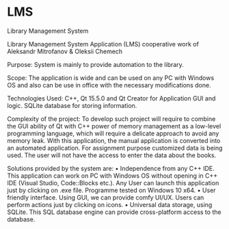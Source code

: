 # LMS
Library Management System

Library Management System Application (LMS)
cooperative work of Aleksandr Mitrofanov & Oleksii Chemech

Purpose:
System is mainly to provide automation to the library. 

Scope:
The application is wide and can be used on any PC with Windows OS and also can be use in office with the necessary modifications done.

Technologies Used:
C++, Qt 15.5.0 and Qt Creator for Application GUI and logic. SQLite database for storing information. 

Complexity of the project:
To develop such project will require to combine the GUI ability of Qt with C++ power of memory management as a low-level programming language, which will require a delicate approach to avoid any memory leak. 
With this application, the manual application is converted into an automated application. For assignment purpose customized data is being used. The user will not have the access to enter the data about the books.

Solutions provided by the system are:
•	Independence from any C++ IDE. This application can work on PC with Windows OS without opening in C++ IDE (Visual Studio, Code::Blocks etc.). Any User can launch this application just by clicking on .exe file. Programme tested on Windows 10 x64.
•	User friendly interface. Using GUI, we can provide comfy UI/UX. Users can perform actions just by clicking on icons.
•	Universal data storage, using SQLite. This SQL database engine can provide cross-platform access to the database.  
